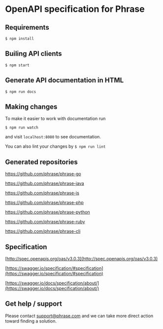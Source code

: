 # OpenAPI specification for Phrase

## Requirements

`$ npm install`

## Builing API clients

`$ npm start`

## Generate API documentation in HTML

`$ npm run docs`

## Making changes

To make it easier to work with documentation run

`$ npm run watch`

and visit `localhost:8080` to see documentation.


You can also lint your changes by `$ npm run lint`

## Generated repositories

https://github.com/phrase/phrase-go

https://github.com/phrase/phrase-java

https://github.com/phrase/phrase-js

https://github.com/phrase/phrase-php

https://github.com/phrase/phrase-python

https://github.com/phrase/phrase-ruby


https://github.com/phrase/phrase-cli

## Specification

[http://spec.openapis.org/oas/v3.0.3](http://spec.openapis.org/oas/v3.0.3)

[https://swagger.io/specification/#specification](https://swagger.io/specification/#specification)

[https://swagger.io/docs/specification/about/](https://swagger.io/docs/specification/about/)

## Get help / support

Please contact [support@phrase.com](mailto:support@phrase.com?subject=[GitHub]%20openapi) and we can take more direct action toward finding a solution.
